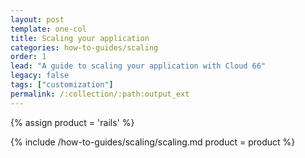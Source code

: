 ```yaml
---
layout: post
template: one-col
title: Scaling your application
categories: how-to-guides/scaling
order: 1
lead: "A guide to scaling your application with Cloud 66"
legacy: false
tags: ["customization"]
permalink: /:collection/:path:output_ext
---
```


{% assign product = 'rails' %}

{% include /how-to-guides/scaling/scaling.md product = product %}
